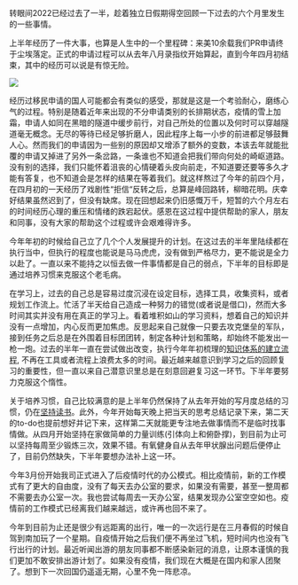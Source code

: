 转眼间2022已经过去了一半，趁着独立日假期得空回顾一下过去的六个月里发生的一些事情。

上半年经历了一件大事，也算是人生中的一个里程碑：来美10余载我们PR申请终于尘埃落定。正式的申请过程可以从去年八月录指纹开始算起，直到今年四月初结束，其中的经历可以说是有惊无险。

![](https://cdn.jsdelivr.net/gh/askming/upic@master/uPic/Image%204-6-22%20at%205.39%20PM_2022_07_01.JPG)

经历过移民申请的国人可能都会有类似的感受，那就是这是一个考验耐心，磨练心气的过程。特别是随着近年来出现的不分申请类别的长排期状态，疫情的雪上加霜，申请人如同在黑暗的隧道中缓步前行，对自己所处的位置以及何时可以穿越隧道毫无概念。无尽的等待已经足够折磨人，因此程序上每一小步的前进都足够鼓舞人心。然而我们的申请因为一些别的原因却又增添了额外的变数，本该去年就能批覆的申请又掉进了另外一条岔路，一条谁也不知道会把我们带向何处的崎岖道路。没有别的选择，我们只能怀着沮丧的心情硬着头皮向前走，不知道要还要等多久才能有答复，也不知道会是怎样的结果在等着我们。就这样熬过了今年的前四个月，在四月初的一天经历了戏剧性“拒信“反转之后，总算是峰回路转，柳暗花明。庆幸好结果虽然迟到了，但没有缺席。现在回想起来仍旧感慨万千，短暂的六个月左右的时间经历心理的重压和情绪的跌宕起伏。感恩在这过程中提供帮助的家人，朋友和同事，没有大家的帮助这个过程或许会艰难得许多。

今年年初的时候给自己立了几个个人发展提升的计划。在这过去的半年里陆续都在执行当中，但执行的程度也能说是马马虎虎，没有做到严格尽力，更不能说是全力以赴了。一直以来不能持之以恒去做一件事情都是自己的弱点，下半年的目标即是通过培养习惯来克服这个老毛病。

在学习上，过去的自己总是容易过度沉浸在设定目标，选择工具，收集资料，或者规划工作流上。忙活了半天给自己造成一种努力的错觉(或者说是借口)，然而大多时间其实并没有用在真正的学习上。看着堆积如山的学习资料，想着自己的知识并没有一点增加，内心反而更加焦虑。反思起来自己就像一只要去攻克堡垒的军队，接到任务之后总是在外围着目标团团转，制定各种计划和策略，却始终不能发出一枪一炮。过去的半年一直在尝试做出改变，执行今年年初梳理的[知识体系的建立流程](https://askming.github.io/post/ge-ren-xue-xi-ti-xi-%282022-ban-%29.html), 不再在工具或者流程上浪费太多的时间。最近越来越意识到学习之后的回顾复习的重要性，但一直以来自己潜意识里总是在刻意回避复习这一环节。下半年要努力克服这个惰性。

关于培养习惯，自己比较满意的是上半年仍然保持了从去年开始的写月度总结的习惯，仍在[坚持读书](https://askming.github.io/Personal-reading/intro.html)。此外，今年开始每天晚上把当天的思考总结记录下来，第二天的to-do也提前想好并记下来，这样第二天就能更专注地去做事情而不是临时找事情做。从四月开始坚持在家做简单的力量训练(引体向上和俯卧撑)，到目前为止可以坚持每周至少锻炼三次，效果不错。有氧健身自从去年甲状腺出问题后便停止了，目前仍然缺失，下半年要想办法补上这一环。

今年3月份开始我司正式进入了后疫情时代的办公模式。相比疫情前，新的工作模式有了更大的自由度，没有了每天去办公室的要求，如果没有需要，甚至一整周都不需要去办公室一次。我也尝试每周去一天办公室，结果发现办公室空空如也。疫情前的工作模式已经离我们越来越远，或许再也回不来了。

今年到目前为止还是很少有远距离的出行，唯一的一次远行是在三月春假的时候自驾到南加玩了一个星期。自疫情开始之后我们便不再坐过飞机，短时间内也没有飞行出行的计划。最近听闻出游的朋友同事都不断感染新冠的消息，让原本谨慎的我们更加不敢安排出游计划了。如果没有疫情，我们现在大概是在国内和家人团聚了。想到下一次回国仍遥遥无期，心里不免一阵悲凉。

<!-- ##{"timestamp":1656604800}## -->